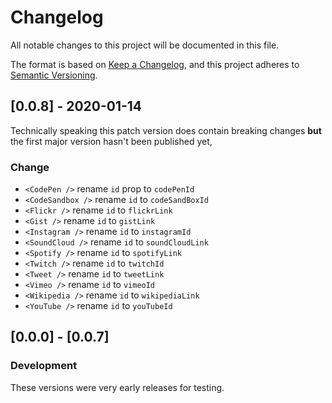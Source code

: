 # Changelog

All notable changes to this project will be documented in this file.

The format is based on [Keep a Changelog](https://keepachangelog.com/en/1.0.0/),
and this project adheres to [Semantic Versioning](https://semver.org/spec/v2.0.0.html).

## [0.0.8] - 2020-01-14

Technically speaking this patch version does contain breaking changes **but** the first major version hasn't been published yet,

### Change

- `<CodePen />` rename `id` prop to `codePenId`
- `<CodeSandbox />` rename `id` to `codeSandBoxId`
- `<Flickr />` rename `id` to `flickrLink`
- `<Gist />` rename `id` to `gistLink`
- `<Instagram />` rename `id` to `instagramId`
- `<SoundCloud />` rename `id` to `soundCloudLink`
- `<Spotify />` rename `id` to `spotifyLink`
- `<Twitch />` rename `id` to `twitchId`
- `<Tweet />` rename `id` to `tweetLink`
- `<Vimeo />` rename `id` to `vimeoId`
- `<Wikipedia />` rename `id` to `wikipediaLink`
- `<YouTube />` rename `id` to `youTubeId`

## [0.0.0] - [0.0.7]

### Development

These versions were very early releases for testing.
